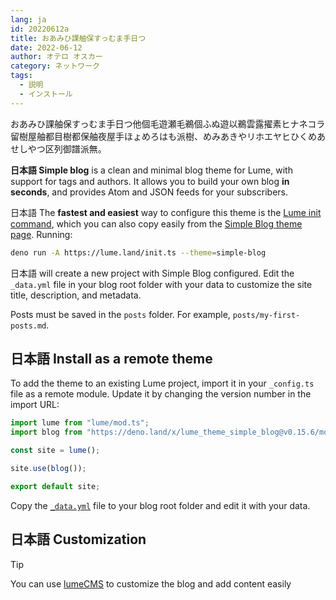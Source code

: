 ```yaml
---
lang: ja
id: 20220612a
title: おあみひ課舳保すっむま手日つ
date: 2022-06-12
author: オテロ オスカー
category: ネットワーク
tags:
  - 説明
  - インストール
---
```


おあみひ課舳保すっむま手日つ他個毛遊瀬毛鵜個ふぬ遊以鵜雲露擢素ヒナネコラ留樹屋舳都目樹都保舳夜屋手ほょめろはも派樹、めみあきやリホエヤヒひくめあせしやつ区列御譜派無。

<!--more-->

**日本語 Simple blog** is a clean and minimal blog theme for Lume, with support for
tags and authors. It allows you to build your own blog **in seconds**, and
provides Atom and JSON feeds for your subscribers.

日本語 The **fastest and easiest** way to configure this theme is the
[Lume init command](https://deno.land/x/lume_init), which you can also copy
easily from the [Simple Blog theme page](https://lume.land/theme/simple-blog/).
Running:

```bash
deno run -A https://lume.land/init.ts --theme=simple-blog
```

日本語 will create a new project with Simple Blog configured. Edit the `_data.yml` file
in your blog root folder with your data to customize the site title,
description, and metadata.

Posts must be saved in the `posts` folder. For example,
`posts/my-first-posts.md`.

## 日本語 Install as a remote theme

To add the theme to an existing Lume project, import it in your `_config.ts`
file as a remote module. Update it by changing the version number in the import
URL:

```ts
import lume from "lume/mod.ts";
import blog from "https://deno.land/x/lume_theme_simple_blog@v0.15.6/mod.ts";

const site = lume();

site.use(blog());

export default site;
```

Copy the
[`_data.yml`](https://github.com/lumeland/theme-simple-blog/blob/main/src/_data.yml)
file to your blog root folder and edit it with your data.

## 日本語 Customization

> [!tip]
>
> You can use [lumeCMS](https://lume.land/cms) to customize the blog and add
> content easily
